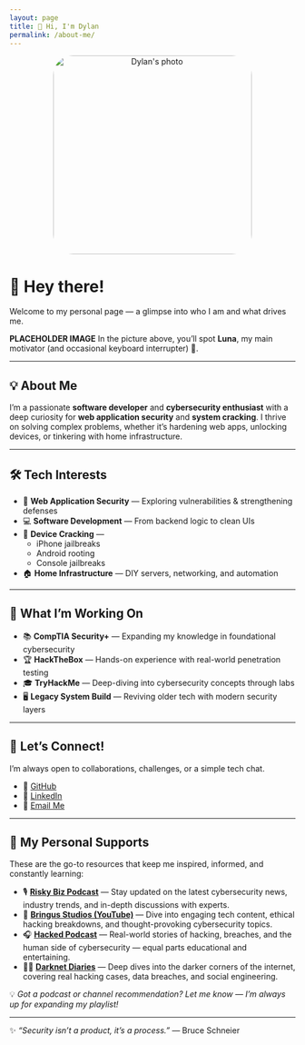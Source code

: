 ```yaml
---
layout: page
title: 👋 Hi, I'm Dylan
permalink: /about-me/
---
```


<div style="text-align: center; margin: 10px">
  <img src="{{ '/assets/images/me.jpg' | relative_url }}" alt="Dylan's photo" style="width: 350px; border-radius: 10%;" />
</div>

# 👋 Hey there!

Welcome to my personal page — a glimpse into who I am and what drives me.

**PLACEHOLDER IMAGE** In the picture above, you’ll spot **Luna**, my main motivator (and occasional keyboard interrupter) 🐾.

---

## 💡 **About Me**

I’m a passionate **software developer** and **cybersecurity enthusiast** with a deep curiosity for **web application security** and **system cracking**. I thrive on solving complex problems, whether it’s hardening web apps, unlocking devices, or tinkering with home infrastructure.

---

## 🛠️ **Tech Interests**

- 🔐 **Web Application Security** — Exploring vulnerabilities & strengthening defenses  
- 💻 **Software Development** — From backend logic to clean UIs  
- 📱 **Device Cracking** —  
  - iPhone jailbreaks  
  - Android rooting  
  - Console jailbreaks  
- 🏠 **Home Infrastructure** — DIY servers, networking, and automation  

---

## 🚀 **What I’m Working On**

- 📚 **CompTIA Security+** — Expanding my knowledge in foundational cybersecurity  
- 🏆 **HackTheBox** — Hands-on experience with real-world penetration testing  
- 🎓 **TryHackMe** — Deep-diving into cybersecurity concepts through labs  
- 🖥️ **Legacy System Build** — Reviving older tech with modern security layers  

---

## 🎯 **Let’s Connect!**

I’m always open to collaborations, challenges, or a simple tech chat.  

- 🐙 [GitHub](https://github.com/DylBP)  
- 💼 [LinkedIn](https://linkedin.com/in/dylanebp)  
- 📧 [Email Me](mailto:20099082@mail.wit.ie)  

---

## 🤖 **My Personal Supports**

These are the go-to resources that keep me inspired, informed, and constantly learning:

- 🎙️ [**Risky Biz Podcast**](https://risky.biz) — Stay updated on the latest cybersecurity news, industry trends, and in-depth discussions with experts.  
- 🎥 [**Bringus Studios (YouTube)**](https://www.youtube.com/@BringusStudios) — Dive into engaging tech content, ethical hacking breakdowns, and thought-provoking cybersecurity topics.  
- 🎧 [**Hacked Podcast**](https://www.hackedpodcast.com) — Real-world stories of hacking, breaches, and the human side of cybersecurity — equal parts educational and entertaining.  
- 🕵️‍♂️ [**Darknet Diaries**](https://darknetdiaries.com) — Deep dives into the darker corners of the internet, covering real hacking cases, data breaches, and social engineering.

💡 *Got a podcast or channel recommendation? Let me know — I’m always up for expanding my playlist!*

---


✨ *“Security isn’t a product, it’s a process.”* — Bruce Schneier
